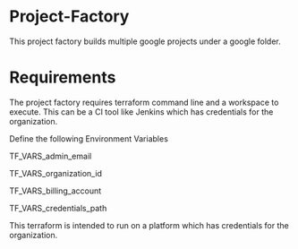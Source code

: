 # Project-Factory

This project factory builds multiple google projects under a google folder.

# Requirements

The project factory requires terraform command line and a workspace to execute. This can be a CI tool like Jenkins which has credentials for the organization.

Define the following Environment Variables

TF_VARS_admin_email

TF_VARS_organization_id

TF_VARS_billing_account

TF_VARS_credentials_path


This terraform is intended to run on a platform which has credentials for the organization.
